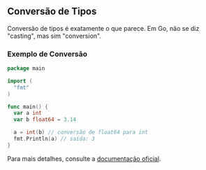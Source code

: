 ## Conversão de Tipos

Conversão de tipos é exatamente o que parece. Em Go, não se diz "casting", mas sim "conversion".

### Exemplo de Conversão

```go
package main

import (
  "fmt"
)

func main() {
  var a int
  var b float64 = 3.14

  a = int(b) // conversão de float64 para int
  fmt.Println(a) // saída: 3
}
```

Para mais detalhes, consulte a [documentação oficial](https://golang.org/ref/spec#Conversions).
